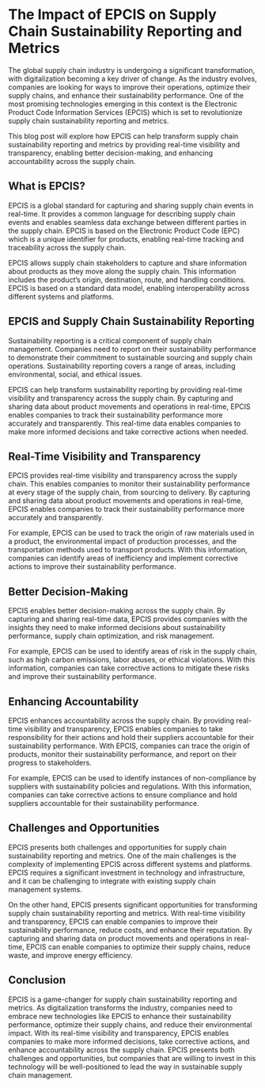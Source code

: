 # The Impact of EPCIS on Supply Chain Sustainability Reporting and Metrics

The global supply chain industry is undergoing a significant transformation, with digitalization becoming a key driver of change. As the industry evolves, companies are looking for ways to improve their operations, optimize their supply chains, and enhance their sustainability performance. One of the most promising technologies emerging in this context is the Electronic Product Code Information Services (EPCIS) which is set to revolutionize supply chain sustainability reporting and metrics.

This blog post will explore how EPCIS can help transform supply chain sustainability reporting and metrics by providing real-time visibility and transparency, enabling better decision-making, and enhancing accountability across the supply chain.

## What is EPCIS?

EPCIS is a global standard for capturing and sharing supply chain events in real-time. It provides a common language for describing supply chain events and enables seamless data exchange between different parties in the supply chain. EPCIS is based on the Electronic Product Code (EPC) which is a unique identifier for products, enabling real-time tracking and traceability across the supply chain.

EPCIS allows supply chain stakeholders to capture and share information about products as they move along the supply chain. This information includes the product’s origin, destination, route, and handling conditions. EPCIS is based on a standard data model, enabling interoperability across different systems and platforms.

## EPCIS and Supply Chain Sustainability Reporting

Sustainability reporting is a critical component of supply chain management. Companies need to report on their sustainability performance to demonstrate their commitment to sustainable sourcing and supply chain operations. Sustainability reporting covers a range of areas, including environmental, social, and ethical issues.

EPCIS can help transform sustainability reporting by providing real-time visibility and transparency across the supply chain. By capturing and sharing data about product movements and operations in real-time, EPCIS enables companies to track their sustainability performance more accurately and transparently. This real-time data enables companies to make more informed decisions and take corrective actions when needed.

## Real-Time Visibility and Transparency

EPCIS provides real-time visibility and transparency across the supply chain. This enables companies to monitor their sustainability performance at every stage of the supply chain, from sourcing to delivery. By capturing and sharing data about product movements and operations in real-time, EPCIS enables companies to track their sustainability performance more accurately and transparently.

For example, EPCIS can be used to track the origin of raw materials used in a product, the environmental impact of production processes, and the transportation methods used to transport products. With this information, companies can identify areas of inefficiency and implement corrective actions to improve their sustainability performance.

## Better Decision-Making

EPCIS enables better decision-making across the supply chain. By capturing and sharing real-time data, EPCIS provides companies with the insights they need to make informed decisions about sustainability performance, supply chain optimization, and risk management.

For example, EPCIS can be used to identify areas of risk in the supply chain, such as high carbon emissions, labor abuses, or ethical violations. With this information, companies can take corrective actions to mitigate these risks and improve their sustainability performance.

## Enhancing Accountability

EPCIS enhances accountability across the supply chain. By providing real-time visibility and transparency, EPCIS enables companies to take responsibility for their actions and hold their suppliers accountable for their sustainability performance. With EPCIS, companies can trace the origin of products, monitor their sustainability performance, and report on their progress to stakeholders.

For example, EPCIS can be used to identify instances of non-compliance by suppliers with sustainability policies and regulations. With this information, companies can take corrective actions to ensure compliance and hold suppliers accountable for their sustainability performance.

## Challenges and Opportunities

EPCIS presents both challenges and opportunities for supply chain sustainability reporting and metrics. One of the main challenges is the complexity of implementing EPCIS across different systems and platforms. EPCIS requires a significant investment in technology and infrastructure, and it can be challenging to integrate with existing supply chain management systems.

On the other hand, EPCIS presents significant opportunities for transforming supply chain sustainability reporting and metrics. With real-time visibility and transparency, EPCIS can enable companies to improve their sustainability performance, reduce costs, and enhance their reputation. By capturing and sharing data on product movements and operations in real-time, EPCIS can enable companies to optimize their supply chains, reduce waste, and improve energy efficiency.

## Conclusion

EPCIS is a game-changer for supply chain sustainability reporting and metrics. As digitalization transforms the industry, companies need to embrace new technologies like EPCIS to enhance their sustainability performance, optimize their supply chains, and reduce their environmental impact. With its real-time visibility and transparency, EPCIS enables companies to make more informed decisions, take corrective actions, and enhance accountability across the supply chain. EPCIS presents both challenges and opportunities, but companies that are willing to invest in this technology will be well-positioned to lead the way in sustainable supply chain management.
